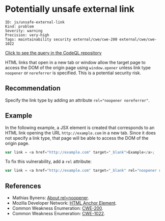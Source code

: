 # Potentially unsafe external link

```
ID: js/unsafe-external-link
Kind: problem
Severity: warning
Precision: very-high
Tags: maintainability security external/cwe/cwe-200 external/cwe/cwe-1022

```
[Click to see the query in the CodeQL repository](https://github.com/github/codeql/tree/main/javascript/ql/src/DOM/TargetBlank.ql)

HTML links that open in a new tab or window allow the target page to access the DOM of the origin page using `window.opener` unless link type `noopener` or `noreferrer` is specified. This is a potential security risk.


## Recommendation
Specify the link type by adding an attribute `rel="noopener noreferrer"`.


## Example
In the following example, a JSX element is created that corresponds to an HTML link opening the URL `http://example.com` in a new tab. Since it does not specify a link type, that page will be able to access the DOM of the origin page.


```javascript
var link = <a href="http://example.com" target="_blank">Example</a>;

```
To fix this vulnerability, add a `rel` attribute:


```javascript
var link = <a href="http://example.com" target="_blank" rel="noopener noreferrer">Example</a>;

```

## References
* Mathias Bynens: [About rel=noopener](https://mathiasbynens.github.io/rel-noopener/).
* Mozilla Developer Network: [HTML Anchor Element](https://developer.mozilla.org/en-US/docs/Web/HTML/Element/a).
* Common Weakness Enumeration: [CWE-200](https://cwe.mitre.org/data/definitions/200.html).
* Common Weakness Enumeration: [CWE-1022](https://cwe.mitre.org/data/definitions/1022.html).